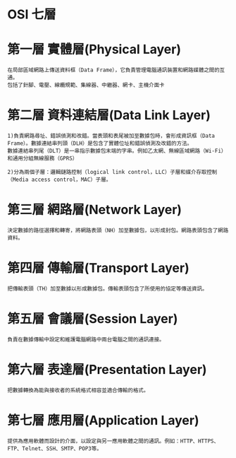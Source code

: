 # OSI 七層
# 第一層 實體層(Physical Layer)
```
在局部區域網路上傳送資料框（Data Frame），它負責管理電腦通訊裝置和網路媒體之間的互通。
包括了針腳、電壓、線纜規範、集線器、中繼器、網卡、主機介面卡
```
# 第二層 資料連結層(Data Link Layer)
```
1)負責網路尋址、錯誤偵測和改錯。當表頭和表尾被加至數據包時，會形成資訊框（Data Frame）。數據連結串列頭（DLH）是包含了實體位址和錯誤偵測及改錯的方法。
數據連結串列尾（DLT）是一串指示數據包末端的字串。例如乙太網、無線區域網路（Wi-Fi）和通用分組無線服務（GPRS）

2)分為兩個子層：邏輯鏈路控制（logical link control，LLC）子層和媒介存取控制（Media access control，MAC）子層。
```
# 第三層 網路層(Network Layer)
```
決定數據的路徑選擇和轉寄，將網路表頭（NH）加至數據包，以形成封包。網路表頭包含了網路資料。
```
# 第四層 傳輸層(Transport Layer)
```
把傳輸表頭（TH）加至數據以形成數據包。傳輸表頭包含了所使用的協定等傳送資訊。
```
# 第五層 會議層(Session Layer)
```
負責在數據傳輸中設定和維護電腦網路中兩台電腦之間的通訊連接。
```
# 第六層 表達層(Presentation Layer)
```
把數據轉換為能與接收者的系統格式相容並適合傳輸的格式。
```
# 第七層 應用層(Application Layer)
```
提供為應用軟體而設計的介面，以設定與另一應用軟體之間的通訊。例如：HTTP、HTTPS、FTP、Telnet、SSH、SMTP、POP3等。
```
